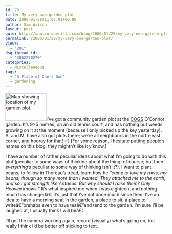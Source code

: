 ```yaml
---
id: 73
title: My very own garden plot
date: 2006-01-28T11:07:01+00:00
author: Sam Wilson
layout: post
guid: http://sam.co-operista.com/blog/2006/01/28/my-very-own-garden-plot/
permalink: /2006/01/28/my-very-own-garden-plot/
views:
  - "201"
dsq_thread_id:
  - "3862270270"
categories:
  - Miscellaneous
tags:
  - "A Place of One's Own"
  - gardening
---
```

<img id="image74" src="http://samwilson.id.au/wp-content/uploads/2006/01/garden_map.thumbnail.jpg" alt="Map showing location of my garden plot." height="86" width="128" class="alignright" />I’ve got a community garden plot at the [COGS](http://www.cogs.asn.au/ "Canberra Organic Growers Society") O’Connor garden. It’s 9&#215;5 metres, on an old tennis court, and has nothing but weeds growing on it at the moment (because I only picked up the key yesterday). A. and M. have also got plots there; we’re all neighbours in the north-east corner, and hooray for that! :-) [For some reason, I hesitate putting people’s names on this blog, they mightn’t like it y’know.]

I have a number of rather peculiar ideas about what I’m going to do with this plot (peculiar to some ways of thinking about the thing, of course; but then _everything’s_ peculiar to some way of thinking isn’t it?). I want to plant beans, to follow in Thoreau’s tread, learn how he <span style="font-style: italic">&#8220;came to love my rows, my beans, though so many more than I wanted. They attached me to the earth, and so I got strength like Antaeus. But why should I raise them? Only Heaven knows.&#8221; </span>It’s what inspired me when I was eighteen, and nothing much has changedâ€¦ it’s just that I’ve not done much since then. I’ve an idea to have a morning seat in the garden, a place to sit, a place to writeâ€”prehaps even to have teaâ€”and tend to the garden. I’m sure I’ll be laughed at, I usually think I will beâ€¦

I’ll get the camera working again, record (visually) what’s going on, but really I think I’d be better off sticking to text.